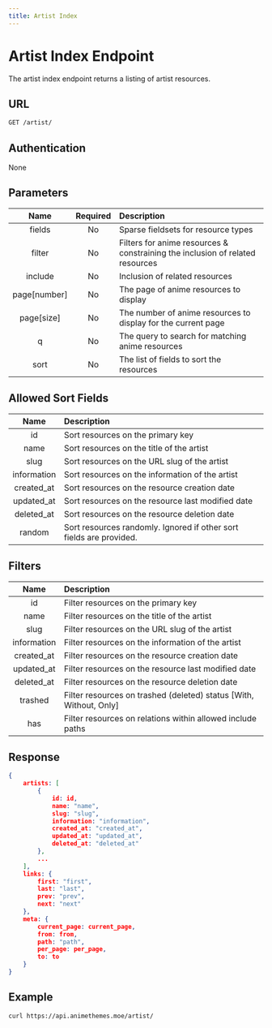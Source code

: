 ```yaml
---
title: Artist Index
---
```


# Artist Index Endpoint

The artist index endpoint returns a listing of artist resources.

## URL

```sh
GET /artist/
```

## Authentication

None

## Parameters

| Name         | Required | Description                                                                   |
| :----------: | :------: | :---------------------------------------------------------------------------- |
| fields       | No       | Sparse fieldsets for resource types                                           |
| filter       | No       | Filters for anime resources & constraining the inclusion of related resources |
| include      | No       | Inclusion of related resources                                                |
| page[number] | No       | The page of anime resources to display                                        |
| page[size]   | No       | The number of anime resources to display for the current page                 |
| q            | No       | The query to search for matching anime resources                              |
| sort         | No       | The list of fields to sort the resources                                      |

## Allowed Sort Fields

|    Name     | Description                                                         |
| :---------: | :------------------------------------------------------------------ |
| id          | Sort resources on the primary key                                   |
| name        | Sort resources on the title of the artist                           |
| slug        | Sort resources on the URL slug of the artist                        |
| information | Sort resources on the information of the artist                     |
| created_at  | Sort resources on the resource creation date                        |
| updated_at  | Sort resources on the resource last modified date                   |
| deleted_at  | Sort resources on the resource deletion date                        |
| random      | Sort resources randomly. Ignored if other sort fields are provided. |

## Filters

|    Name     | Description                                                        |
| :---------: | :----------------------------------------------------------------- |
| id          | Filter resources on the primary key                                |
| name        | Filter resources on the title of the artist                        |
| slug        | Filter resources on the URL slug of the artist                     |
| information | Filter resources on the information of the artist                  |
| created_at  | Filter resources on the resource creation date                     |
| updated_at  | Filter resources on the resource last modified date                |
| deleted_at  | Filter resources on the resource deletion date                     |
| trashed     | Filter resources on trashed (deleted) status [With, Without, Only] |
| has         | Filter resources on relations within allowed include paths         |

## Response

```json
{
    artists: [
        {
            id: id,
            name: "name",
            slug: "slug",
            information: "information",
            created_at: "created_at",
            updated_at: "updated_at",
            deleted_at: "deleted_at"
        },
        ...
    ],
    links: {
        first: "first",
        last: "last",
        prev: "prev",
        next: "next"
    },
    meta: {
        current_page: current_page,
        from: from,
        path: "path",
        per_page: per_page,
        to: to
    }
}
```

## Example

```bash
curl https://api.animethemes.moe/artist/
```
